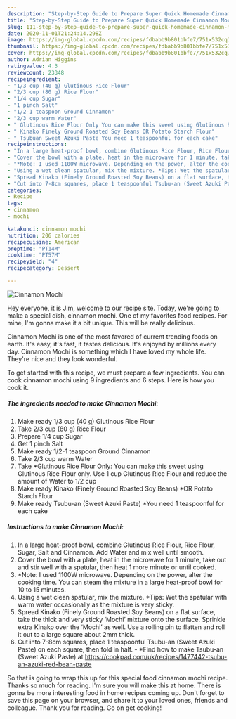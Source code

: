 ```yaml
---
description: "Step-by-Step Guide to Prepare Super Quick Homemade Cinnamon Mochi"
title: "Step-by-Step Guide to Prepare Super Quick Homemade Cinnamon Mochi"
slug: 111-step-by-step-guide-to-prepare-super-quick-homemade-cinnamon-mochi
date: 2020-11-01T21:24:14.298Z
image: https://img-global.cpcdn.com/recipes/fdbabb9b801bbfe7/751x532cq70/cinnamon-mochi-recipe-main-photo.jpg
thumbnail: https://img-global.cpcdn.com/recipes/fdbabb9b801bbfe7/751x532cq70/cinnamon-mochi-recipe-main-photo.jpg
cover: https://img-global.cpcdn.com/recipes/fdbabb9b801bbfe7/751x532cq70/cinnamon-mochi-recipe-main-photo.jpg
author: Adrian Higgins
ratingvalue: 4.3
reviewcount: 23348
recipeingredient:
- "1/3 cup (40 g) Glutinous Rice Flour"
- "2/3 cup (80 g) Rice Flour"
- "1/4 cup Sugar"
- "1 pinch Salt"
- "1/2-1 teaspoon Ground Cinnamon"
- "2/3 cup warm Water"
- " Glutinous Rice Flour Only You can make this sweet using Glutinous Rice Flour only Use 1 cup Glutinous Rice Flour and reduce the amount of Water to 12 cup"
- " Kinako Finely Ground Roasted Soy Beans OR Potato Starch Flour"
- " Tsubuan Sweet Azuki Paste You need 1 teaspoonful for each cake"
recipeinstructions:
- "In a large heat-proof bowl, combine Glutinous Rice Flour, Rice Flour, Sugar, Salt and Cinnamon. Add Water and mix well until smooth."
- "Cover the bowl with a plate, heat in the microwave for 1 minute, take out and stir well with a spatular, then heat 1 more minute or until cooked."
- "*Note: I used 1100W microwave. Depending on the power, alter the cooking time. You can steam the mixture in a large heat-proof bowl for 10 to 15 minutes."
- "Using a wet clean spatular, mix the mixture. *Tips: Wet the spatular with warm water occasionally as the mixture is very sticky."
- "Spread Kinako (Finely Ground Roasted Soy Beans) on a flat surface, take the thick and very sticky ‘Mochi’ mixture onto the surface. Sprinkle extra Kinako over the ‘Mochi’ as well. Use a rolling pin to flatten and roll it out to a large square about 2mm thick."
- "Cut into 7-8cm squares, place 1 teaspoonful Tsubu-an (Sweet Azuki Paste) on each square, then fold in half. *Find how to make Tsubu-an (Sweet Azuki Paste) at https://cookpad.com/uk/recipes/1477442-tsubu-an-azuki-red-bean-paste"
categories:
- Recipe
tags:
- cinnamon
- mochi

katakunci: cinnamon mochi 
nutrition: 206 calories
recipecuisine: American
preptime: "PT14M"
cooktime: "PT57M"
recipeyield: "4"
recipecategory: Dessert

---
```



![Cinnamon Mochi](https://img-global.cpcdn.com/recipes/fdbabb9b801bbfe7/751x532cq70/cinnamon-mochi-recipe-main-photo.jpg)

Hey everyone, it is Jim, welcome to our recipe site. Today, we're going to make a special dish, cinnamon mochi. One of my favorites food recipes. For mine, I'm gonna make it a bit unique. This will be really delicious.



Cinnamon Mochi is one of the most favored of current trending foods on earth. It's easy, it's fast, it tastes delicious. It's enjoyed by millions every day. Cinnamon Mochi is something which I have loved my whole life. They're nice and they look wonderful.


To get started with this recipe, we must prepare a few ingredients. You can cook cinnamon mochi using 9 ingredients and 6 steps. Here is how you cook it.

<!--inarticleads1-->

##### The ingredients needed to make Cinnamon Mochi:

1. Make ready 1/3 cup (40 g) Glutinous Rice Flour
1. Take 2/3 cup (80 g) Rice Flour
1. Prepare 1/4 cup Sugar
1. Get 1 pinch Salt
1. Make ready 1/2-1 teaspoon Ground Cinnamon
1. Take 2/3 cup warm Water
1. Take  *Glutinous Rice Flour Only: You can make this sweet using Glutinous Rice Flour only. Use 1 cup Glutinous Rice Flour and reduce the amount of Water to 1/2 cup
1. Make ready  Kinako (Finely Ground Roasted Soy Beans) *OR Potato Starch Flour
1. Make ready  Tsubu-an (Sweet Azuki Paste) *You need 1 teaspoonful for each cake




<!--inarticleads2-->

##### Instructions to make Cinnamon Mochi:

1. In a large heat-proof bowl, combine Glutinous Rice Flour, Rice Flour, Sugar, Salt and Cinnamon. Add Water and mix well until smooth.
1. Cover the bowl with a plate, heat in the microwave for 1 minute, take out and stir well with a spatular, then heat 1 more minute or until cooked.
1. *Note: I used 1100W microwave. Depending on the power, alter the cooking time. You can steam the mixture in a large heat-proof bowl for 10 to 15 minutes.
1. Using a wet clean spatular, mix the mixture. *Tips: Wet the spatular with warm water occasionally as the mixture is very sticky.
1. Spread Kinako (Finely Ground Roasted Soy Beans) on a flat surface, take the thick and very sticky ‘Mochi’ mixture onto the surface. Sprinkle extra Kinako over the ‘Mochi’ as well. Use a rolling pin to flatten and roll it out to a large square about 2mm thick.
1. Cut into 7-8cm squares, place 1 teaspoonful Tsubu-an (Sweet Azuki Paste) on each square, then fold in half. - *Find how to make Tsubu-an (Sweet Azuki Paste) at https://cookpad.com/uk/recipes/1477442-tsubu-an-azuki-red-bean-paste




So that is going to wrap this up for this special food cinnamon mochi recipe. Thanks so much for reading. I'm sure you will make this at home. There is gonna be more interesting food in home recipes coming up. Don't forget to save this page on your browser, and share it to your loved ones, friends and colleague. Thank you for reading. Go on get cooking!
